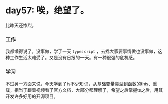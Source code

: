 # day57: 唉，绝望了。
比昨天还惨烈。

### 工作
我都懒得说了，没事做，学了一天 `typescript` ，去找大家要事情做也没事做，这种工作生活太难受了。又是没有日报的一天。有一种很强的危机感。

### 学习
不过另一方面来说，今天学到了ts不少知识，从基础变量类型到函数的this、重载，相当于跟着视频看了官方文档，大部分都理解了，希望之后掌握ts之后，用其开发许多好用的开源项目。
